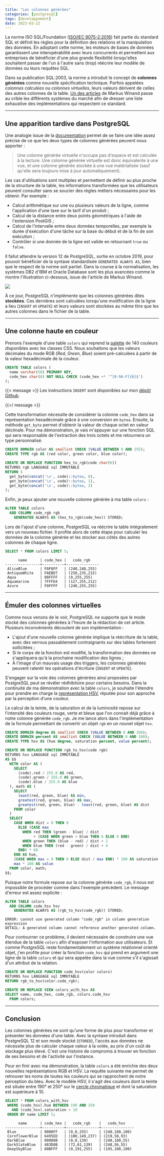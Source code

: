 ```yaml
---
title: "Les colonnes générées"
categories: [postgresql]
tags: [developpement]
date: 2023-03-22
---
```


La norme ISO SQL/Foundation ([ISO/IEC 9075-2:2016][1]) fait partie du standard
SQL et définit les règles pour la définition des relations et la manipulation
des données. En adoptant cette norme, les moteurs de bases de données
garantissent une interopérabilité avec leurs concurrents et permettent aux
entreprises de bénéficier d'une plus grande flexibilité lorsqu'elles souhaitent
passer de l'un à l'autre sans (trop) réécrire leur modèle de données ou leurs
requêtes SQL.

[1]: https://www.iso.org/standard/63556.html

Dans sa publication SQL:2003, la norme a introduit le concept de **colonnes
générées** comme nouvelle spécification technique. Parfois appelées _colonnes
calculées_ ou _colonnes virtuelles_, leurs valeurs dérivent de celles des autres
colonnes de la table. [Un des articles][2] de Markus Winand passe au crible les
différents systèmes du marché afin de dresser une liste exhaustive des
implémentations qui respectent ce standard.

[2]: https://modern-sql.com/caniuse/generated-always-as

<!--more-->

---

## Une apparition tardive dans PostgreSQL

Une analogie issue de la [documentation][3] permet de se faire une idée assez
précise de ce que les deux types de colonnes générées peuvent nous apporter :

[3]: https://www.postgresql.org/docs/12/ddl-generated-columns.html

> Une colonne générée virtuelle n'occupe pas d'espace et est calculée à la
> lecture. Une colonne générée virtuelle est donc équivalente à une vue, et une
> colonne générée stockée à une vue matérialisée (sauf qu'elle sera toujours
> mise à jour automatiquement).

Les cas d'utilisations sont multiples et permettent de définir au plus proche de
la structure de la table, les informations transformées que les utilisateurs
peuvent consulter sans se soucier des règles métiers nécessaires pour les
obtenir. Par exemple :

* Calcul arithmétique sur une ou plusieurs valeurs de la ligne, comme
  l'application d'une taxe sur le tarif d'un produit ;
* Calcul de la distance entre deux points géométriques à l'aide de l'extension
  PostGIS ;
* Calcul de l'intervalle entre deux données temporelles, par exemple la durée
  d'exécution d'une tâche sur la base du début et de la fin de son exécution ;
* Contrôler si une donnée de la ligne est valide en retournant `true` ou
  `false`.

Il fallut attendre la version 12 de PostgreSQL, sortie en octobre 2019, pour
pouvoir bénéficier de la syntaxe standardisée `GENERATED ALWAYS AS`, bien que le
respect de la norme soit partiel. Dans la course à la normalisation, les
systèmes DB2 d'IBM et Oracle Database sont les plus avancées comme le montre
l'illustration ci-dessous, issue de l'article de Markus Winand.

![](/img/fr/2023-03-22-generated-columns-support.png)

À ce jour, PostgreSQL n'implémente que les colonnes générées dites **stockées**.
Ces dernières sont calculées lorsqu'une modification de la ligne a lieu
(`INSERT` et `UPDATE`) et leurs valeurs sont stockées au même titre que les
autres colonnes dans le fichier de la table.

---

## Une colonne haute en couleur

Prenons l'exemple d'une table `colors` qui reprend la [palette][4] de
140 couleurs disponibles avec les classes CSS. Nous souhaitons que les valeurs
décimales du mode RGB (_Red_, _Green_, _Blue_) soient pré-calculées à partir de
la valeur hexadécimale de la couleur.

[4]: https://www.w3schools.com/colors/colors_names.asp

```sql
CREATE TABLE colors (
  name varchar(50) PRIMARY KEY,
  code_hex char(6) NOT NULL CHECK (code_hex ~* '^[0-9A-F]{6}$')
);
```

{{< message >}}
Les instructions `INSERT` sont disponibles sur mon [dépôt Github][5].

[5]: https://github.com/fljdin/database-samples/blob/master/en-colors-code-hex.sql
{{</ message >}}

Cette transformation nécessite de considérer la colonne `code_hex` dans sa
représentation hexadécimale grâce à une conversion en `bytea`. Ensuite, la
méthode `get_byte` permet d'obtenir la valeur de chaque octet en valeur
décimale. Pour ma démonstration, je vais m'appuyer sur une fonction SQL qui sera
responsable de l'extraction des trois octets et me retournera un type
personnalisé.

```sql
CREATE DOMAIN color AS smallint CHECK (VALUE BETWEEN 0 AND 255);
CREATE TYPE rgb AS (red color, green color, blue color);

CREATE OR REPLACE FUNCTION hex_to_rgb(code char(6))
RETURNS rgb LANGUAGE sql IMMUTABLE
RETURN (
  get_byte(concat('\x', code)::bytea, 0),
  get_byte(concat('\x', code)::bytea, 1),
  get_byte(concat('\x', code)::bytea, 2)
);
```

Enfin, je peux ajouter une nouvelle colonne générée à ma table `colors` :

```sql
ALTER TABLE colors 
  ADD COLUMN code_rgb rgb 
    GENERATED ALWAYS AS (hex_to_rgb(code_hex)) STORED;
```

Lors de l'ajout d'une colonne, PostgreSQL va réécrire la table intégralement
vers un nouveau fichier. Il profite alors de cette étape pour calculer les
données de la colonne générée et les stocker aux côtés des autres colonnes de
chaque ligne.

```sql
SELECT * FROM colors LIMIT 5;
```
```text
      name      | code_hex |   code_rgb    
----------------+----------+---------------
 AliceBlue      | F0F8FF   | (240,248,255)
 AntiqueWhite   | FAEBD7   | (250,235,215)
 Aqua           | 00FFFF   | (0,255,255)
 Aquamarine     | 7FFFD4   | (127,255,212)
 Azure          | F0FFFF   | (240,255,255)
```

---

## Émuler des colonnes virtuelles

Comme nous venons de le voir, PostgreSQL ne supporte que le mode stocké des
colonnes générées à l'heure de la rédaction de cet article. Plusieurs
inconvénients découlent de son implémentation :

* L'ajout d'une nouvelle colonne générée implique la réécriture de la table,
  avec des verrous passablement contraignants sur des tables fortement
  sollicitées ;
* Si le corps de la fonction est modifié, la transformation des données ne
  s'appliquera qu'à la prochaine modification des lignes ;
* À l'image d'un mauvais usage des triggers, les colonnes générées peuvent
  ralentir les opérations d'écriture (`INSERT` et `UPDATE`).

S'engager sur la voie des colonnes générées ainsi proposées par PostgreSQL peut
se révéler rédhibitoire pour certains besoins. Dans la continuité de ma
démonstration avec la table `colors`, je souhaite l'étendre pour prendre en
charge la [représentation HSV][6], réputée pour son approche par la perception
d'une couleur.

[6]: https://en.wikipedia.org/wiki/HSL_and_HSV

Le calcul de la teinte, de la saturation et de la luminosité repose sur
l'intensité des couleurs rouge, verte et bleue que l'on connait déjà grâce à
notre colonne générée `code_rgb`. Je me lance alors dans l'implémentation de la
formule permettant de convertir un objet `rgb` en un nouvel objet `hsv`. 


```sql
CREATE DOMAIN degree AS smallint CHECK (VALUE BETWEEN 0 AND 360);
CREATE DOMAIN percent AS smallint CHECK (VALUE BETWEEN 0 AND 100);
CREATE TYPE hsv AS (hue degree, saturation percent, value percent);

CREATE OR REPLACE FUNCTION rgb_to_hsv(code rgb)
RETURNS hsv LANGUAGE sql IMMUTABLE 
AS $$
  WITH color AS (
    SELECT 
      (code).red / 255.0 AS red, 
      (code).green / 255.0 AS green,
      (code).blue / 255.0 AS blue
  ), math AS (
    SELECT 
      least(red, green, blue) AS min,
      greatest(red, green, blue) AS max,
      greatest(red, green, blue) - least(red, green, blue) AS dist
    FROM color
  )
  SELECT
    CASE WHEN dist = 0 THEN 0
      ELSE (CASE max
        WHEN red THEN (green - blue) / dist
             + (CASE WHEN green < blue THEN 6 ELSE 0 END)
        WHEN green THEN (blue - red) / dist + 2
        WHEN blue THEN (red - green) / dist + 4
      END) * 60
    END AS hue,
    (CASE WHEN max = 0 THEN 0 ELSE dist / max END) * 100 AS saturation,
    max * 100 AS value
  FROM color, math;
$$;
```

Puisque notre formule repose sur la colonne générée `code_rgb`, il nous est
impossible de procéder comme dans l'exemple précédent. Le message d'erreur
est assez explicite :

```sql
ALTER TABLE colors 
  ADD COLUMN code_hsv hsv 
    GENERATED ALWAYS AS (rgb_to_hsv(code_rgb)) STORED;
```
```text
ERROR: cannot use generated column "code_rgb" in column generation expression
DETAIL: A generated column cannot reference another generated column.
```

Pour contourner ce problème, il devient nécessaire de construire une vue étendue
de la table `colors` afin d'exposer l'information aux utilisateurs. Et comme
PostgreSQL reste fondamentalement un système relationnel orienté objet, j'en
profite pour créer la fonction `code_hsv` qui prend en argument une ligne de la
table `colors` et qui sera appelée dans la vue comme s'il s'agissait d'un
attribut de la relation.

```sql
CREATE OR REPLACE FUNCTION code_hsv(color colors)
RETURNS hsv LANGUAGE sql IMMUTABLE
RETURN rgb_to_hsv(color.code_rgb);

CREATE OR REPLACE VIEW colors_with_hsv AS
SELECT name, code_hex, code_rgb, colors.code_hsv
  FROM colors;
```

---

## Conclusion

Les colonnes générées ne sont qu'une forme de plus pour transformer et présenter
les données d'une table. Avec la syntaxe introduit dans PostgreSQL 12 et son
mode stocké (`STORED`), l'accès aux données ne nécessite plus de calculer chaque
valeur à la volée, au prix d'un coût de stockage plus élevé. C'est une histoire
de compromis à trouver en fonction de ses besoins et de l'activité sur
l'instance.

Pour en finir avec ma démonstration, la table `colors` a été enrichie des deux
nouvelles représentations RGB et HSV. La requête suivante me permet de retrouver
les noms de toutes les couleurs qui se rapprochent de notre perception du bleu.
Avec le modèle HSV, il s'agit des couleurs dont la teinte est située entre 190°
et 250° sur le [cercle chromatique][7] et dont la saturation est supérieure à 10.

[7]: https://fr.wikipedia.org/wiki/Cercle_chromatique

```sql
SELECT * FROM colors_with_hsv 
 WHERE (code_hsv).hue BETWEEN 190 AND 250
   AND (code_hsv).saturation > 10
 ORDER BY name LIMIT 5;
```

```text
      name      | code_hex |   code_rgb    |   code_hsv    
----------------+----------+---------------+---------------
 Blue           | 0000FF   | (0,0,255)     | (240,100,100)
 CornflowerBlue | 6495ED   | (100,149,237) | (219,58,93)
 DarkBlue       | 00008B   | (0,0,139)     | (240,100,55)
 DarkSlateBlue  | 483D8B   | (72,61,139)   | (248,56,55)
 DeepSkyBlue    | 00BFFF   | (0,191,255)   | (195,100,100)
```